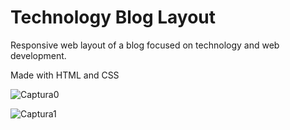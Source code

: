# Technology Blog Layout

Responsive web layout of a blog focused on technology and web development.

Made with HTML and CSS

![Captura0](https://user-images.githubusercontent.com/110077121/198375500-bd0731a7-5ee8-41b5-ac33-03a64d1f9a4e.PNG)

![Captura1](https://user-images.githubusercontent.com/110077121/198375253-f00f0038-6762-4ff1-8439-a70458e34e18.PNG)

